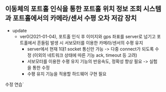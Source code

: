 

## 이동체의 포트홀 인식을 통한 포트홀 위치 정보 조회 시스템과 포트홀에서의 카메라/센서 수평 오차 저감 장치

- update
  - ver0(2021-01-04), 포트홀 인식 후 이미지와 gps 좌표를 server로 넘기고 포트홀에서 흔들림 발생 시 서보모터를 이용한 카메라/센서의 수평 유지
    + server에서 현재 1대1 socket 통신만 가능 -> 다중 connect가 되도록 수정 (이외의 네트워크 상태에 따른 기능 ack, timeout 등 고려)
    + 서보모터를 이용한 수평 유지 기능의 반응속도, 정확성 향상 필요 -> 실험을 통한 수정
    + 수평 유지 기능을 적용할 하드웨어 구현 필요

수정 연습`
